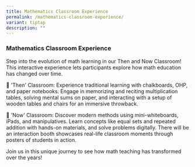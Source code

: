 ```yaml
---
title: Mathematics Classroom Experience
permalink: /mathematics-classroom-experience/
variant: tiptap
description: ""
---
```

<h3>Mathematics Classroom Experience</h3>
<p>Step into the evolution of math learning in our Then and Now Classroom!
This interactive experience lets participants explore how math education
has changed over time.</p>
<p>🔹 'Then' Classroom: Experience traditional learning with chalkboards,
OHP, and paper notebooks. Engage in memorizing and reciting multiplication
tables, solving mental sums on paper, and interacting with a setup of wooden
tables and chairs for an immersive throwback.</p>
<p>🔹 'Now' Classroom: Discover modern methods using mini-whiteboards, iPads,
and manipulatives. Learn concepts like equal sets and repeated addition
with hands-on materials, and solve problems digitally. There will be an
interaction booth showcases real-life classroom moments through posters
of students in action.</p>
<p>Join us in this unique journey to see how math teaching has transformed
over the years!</p>
<p></p>
<p></p>